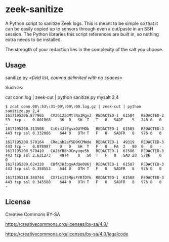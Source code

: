 # zeek-sanitize

A Python script to sanitize Zeek logs.  This is meant to be simple
so that it can be easily copied up to sensors through even a
cut/paste in an SSH session.  The Python libraries this script
references are built in, so nothing extra needs to be installed.

The strength of your redaction lies in the complexity of the salt you choose.

## Usage

sanitize.py _&lt;field list, comma delimited with no spaces>_

Such as:

cat conn.log | zeek-cut | python sanitize.py mysalt 2,4

```
$ zcat conn.08\:53\:31-09\:00\:00.log.gz | zeek-cut | python sanitize.py 2,4
1617195206.877965	CV2G122dMtlNo3Rgv3	REDACTED-1	61584	REDACTED-2	53	tcp	-	0.001868	36	0	SH	T	T	0	SADF	5	248	0	0	-
1617195208.313508	CiGr4JlEgsxOUYMOb	REDACTED-1	61585	REDACTED-3	443	tcp	ssl	0.332086	644	0	OTH	T	F	0	SADFR	8	976	0	0	-
1617195208.570164	CReLnb2aY5DOKCMWde	REDACTED-1	49319	REDACTED-3	443	tcp	-	0.078987	0	0	SH	T	F	0	FA	2	80	0	0	-
1617195208.570410	CAJ3YR8nOCnyuqe5b	REDACTED-1	61586	REDACTED-3	443	tcp	ssl	2.631273	4974	0	S0	T	F	0	SAD	20	5786	0	0	-
1617195209.624320	CBfKJH3pgyAdQe096j	REDACTED-1	61587	REDACTED-3	443	tcp	ssl	0.358553	644	0	OTH	T	F	0	SADFR	8	976	0	0	-
1617195210.388744	CX71x135MpsFYRfDYk	REDACTED-1	61588	REDACTED-3	443	tcp	ssl	0.345588	644	0	OTH	T	F	0	SADFR	8	976	0	0	-
```

## License

Creative Commons BY-SA

https://creativecommons.org/licenses/by-sa/4.0/

https://creativecommons.org/licenses/by-sa/4.0/legalcode
